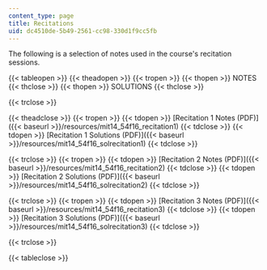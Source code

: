 ```yaml
---
content_type: page
title: Recitations
uid: dc4510de-5b49-2561-cc98-330d1f9cc5fb
---
```


The following is a selection of notes used in the course's recitation sessions. 

{{< tableopen >}}
{{< theadopen >}}
{{< tropen >}}
{{< thopen >}}
NOTES
{{< thclose >}}
{{< thopen >}}
SOLUTIONS
{{< thclose >}}

{{< trclose >}}

{{< theadclose >}}
{{< tropen >}}
{{< tdopen >}}
[Recitation 1 Notes (PDF)]({{< baseurl >}}/resources/mit14_54f16_recitation1)
{{< tdclose >}}
{{< tdopen >}}
[Recitation 1 Solutions (PDF)]({{< baseurl >}}/resources/mit14_54f16_solrecitation1)
{{< tdclose >}}

{{< trclose >}}
{{< tropen >}}
{{< tdopen >}}
[Recitation 2 Notes (PDF)]({{< baseurl >}}/resources/mit14_54f16_recitation2)
{{< tdclose >}}
{{< tdopen >}}
[Recitation 2 Solutions (PDF)]({{< baseurl >}}/resources/mit14_54f16_solrecitation2)
{{< tdclose >}}

{{< trclose >}}
{{< tropen >}}
{{< tdopen >}}
[Recitation 3 Notes (PDF)]({{< baseurl >}}/resources/mit14_54f16_recitation3)
{{< tdclose >}}
{{< tdopen >}}
[Recitation 3 Solutions (PDF)]({{< baseurl >}}/resources/mit14_54f16_solrecitation3)
{{< tdclose >}}

{{< trclose >}}

{{< tableclose >}}